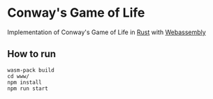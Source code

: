 # Conway's Game of Life

Implementation of Conway's Game of Life in [Rust](https://www.rust-lang.org/) with [Webassembly](https://webassembly.org/)

## How to run

```shell
wasm-pack build
cd www/
npm install
npm run start
```
